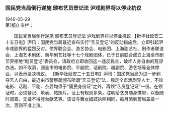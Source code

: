 ### 国民党当局倒行逆施  颁布艺员登记法   沪戏剧界将以停业抗议  

1946-05-29  
第1版()
专栏：

　　国民党当局倒行逆施
    颁布艺员登记法
    沪戏剧界将以停业抗议
    【新华社延安二十五日电】沪讯：国民党当局最近宣布实行“艺员登记”的反动措施后，立即引起沪市戏剧界的猛烈反对。伶界联合会、游艺协会、电影团、上海剧艺社、剧作者联谊会、上海艺术剧团、新华剧艺社等十七个戏剧团体，已于日前联合成立上海全市剧艺界拒绝“剧员登记”委员会，请政府立即收回这一违反民主，破坏人身自由的荒谬办法。如不取消，则全市的电影院、平剧院、话剧院、越剧院、游艺场等全体停业，以表示坚决抗议。
    【新华社延安二十五日电】沪讯：国民党当局为进一步剥夺艺人自由，最近由市警察局颁布所谓“艺员登记”法，规定全市戏剧界人士，不论电影、话剧、平剧、杂耍均须于“国民身份证”之外，再领“艺员登记证”一份。在领证时，必须登记、填表、帖照片。证上有规则多条，注明给艺员随身携带，以备随时调查，无证不得登台献艺等。该证与舞女娼妓执照相同，每月须到警局盖章一次，否则不准上演。  
